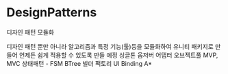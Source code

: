 # DesignPatterns
 디자인 패턴 모듈화

디자인 패턴 뿐만 아니라 알고리즘과 특정 기능(툴)등을 모듈화하여 유니티 패키지로 만들어 언제든 쉽게 적용할 수 있도록 만들 예정
싱글톤
옵저버
어댑터
오브젝트풀
MVP, MVC
상태패턴 - FSM
BTree
빌더
팩토리
UI Binding
A*

